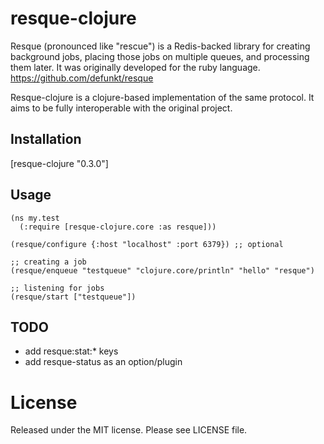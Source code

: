 # resque-clojure

Resque (pronounced like "rescue") is a Redis-backed library for creating background jobs,
placing those jobs on multiple queues, and processing them later. It was originally developed
for the ruby language. https://github.com/defunkt/resque

Resque-clojure is a clojure-based implementation of the same protocol. It aims to be
fully interoperable with the original project.

## Installation
  [resque-clojure "0.3.0"]

## Usage

    (ns my.test
      (:require [resque-clojure.core :as resque]))

    (resque/configure {:host "localhost" :port 6379}) ;; optional

    ;; creating a job
    (resque/enqueue "testqueue" "clojure.core/println" "hello" "resque")

    ;; listening for jobs
    (resque/start ["testqueue"])

## TODO

* add resque:stat:* keys
* add resque-status as an option/plugin

# License

Released under the MIT license. Please see LICENSE file.
